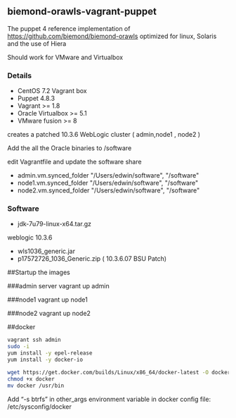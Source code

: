 ## biemond-orawls-vagrant-puppet

The puppet 4 reference implementation of https://github.com/biemond/biemond-orawls
optimized for linux, Solaris and the use of Hiera

Should work for VMware and Virtualbox

### Details
- CentOS 7.2 Vagrant box
- Puppet 4.8.3
- Vagrant >= 1.8
- Oracle Virtualbox >= 5.1
- VMware fusion >= 8

creates a patched 10.3.6 WebLogic cluster ( admin,node1 , node2 )

Add the all the Oracle binaries to /software

edit Vagrantfile and update the software share
- admin.vm.synced_folder "/Users/edwin/software", "/software"
- node1.vm.synced_folder "/Users/edwin/software", "/software"
- node2.vm.synced_folder "/Users/edwin/software", "/software"

### Software
- jdk-7u79-linux-x64.tar.gz

weblogic 10.3.6
- wls1036_generic.jar
- p17572726_1036_Generic.zip ( 10.3.6.07 BSU Patch)

##Startup the images

###admin server
vagrant up admin

###node1
vagrant up node1

###node2
vagrant up node2


##docker
```bash
vagrant ssh admin
sudo -i
yum install -y epel-release
yum install -y docker-io

wget https://get.docker.com/builds/Linux/x86_64/docker-latest -O docker --no-check-certificate
chmod +x docker
mv docker /usr/bin
```
Add “-s btrfs” in other_args environment variable in docker config file: /etc/sysconfig/docker
